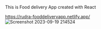 This is Food delivery App created with React 


https://rudra-fooddeliveryapp.netlify.app/
![Screenshot 2023-09-19 214524](https://github.com/Rudrakrishna-Das/Food-Delivery-app/assets/114521277/64dc2ad6-5562-42f8-a725-b6beadf59c4a)
